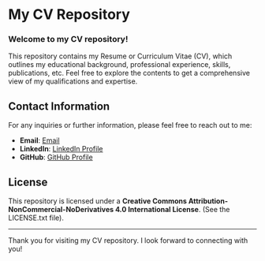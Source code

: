 # My CV Repository

### Welcome to my CV repository! 

This repository contains my Resume or Curriculum Vitae (CV), which outlines my educational background, professional experience, skills, publications, etc. Feel free to explore the contents to get a comprehensive view of my qualifications and expertise.


## Contact Information

For any inquiries or further information, please feel free to reach out to me:

- **Email**: [Email](mailto:adriandc1989@gmail.com)
- **LinkedIn**: [LinkedIn Profile](https://www.linkedin.com/in/adrian-dominguez-castro-phd-44b51a221/)
- **GitHub**: [GitHub Profile](https://github.com/DrAdrianDC)



## License
This repository is licensed under a **Creative Commons Attribution-NonCommercial-NoDerivatives 4.0 International License**. (See the LICENSE.txt file).

---

Thank you for visiting my CV repository. I look forward to connecting with you!

